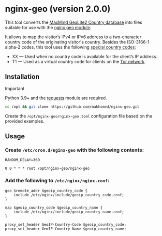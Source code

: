 # nginx-geo (version 2.0.0)

This tool converts the [MaxMind GeoLite2 Country database](https://dev.maxmind.com/geoip/geolite2-free-geolocation-data/) into files suitable for use with the [nginx geo module](https://nginx.org/en/docs/http/ngx_http_geo_module.html).

It allows to map the visitor’s IPv4 or IPv6 address to a two-character country code of the originating visitor's country. Besides the ISO-3166-1 alpha-2 codes, this tool uses the following [special country codes](https://developers.cloudflare.com/fundamentals/reference/http-headers/#cf-ipcountry):

* XX — Used when no country code is available for the client’s IP address.
* T1 — Used as a virtual country code for clients on the [Tor network](https://www.torproject.org/).

## Installation
> [!IMPORTANT]
> Python 3.9+ and the [requests](https://requests.readthedocs.io/) module are required.

```bash
cd /opt && git clone https://github.com/makhomed/nginx-geo.git
```

Create the `/opt/nginx-geo/nginx-geo.toml` configuration file based on the provided examples.

## Usage

### Create `/etc/cron.d/nginx-geo` with the following contents:

```cron
RANDOM_DELAY=360

0 0 * * * root /opt/nginx-geo/nginx-geo
```

### Add the following to `/etc/nginx/nginx.conf`:

```nginx
geo $remote_addr $geoip_country_code {
    include /etc/nginx/include/geoip_country_code.conf;
}

map $geoip_country_code $geoip_country_name {
    include /etc/nginx/include/geoip_country_name.conf;
}

proxy_set_header GeoIP-Country-Code $geoip_country_code;
proxy_set_header GeoIP-Country-Name $geoip_country_name;
```

